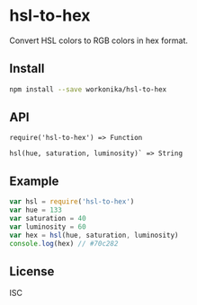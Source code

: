 # hsl-to-hex
Convert HSL colors to RGB colors in hex format.
## Install
```sh
npm install --save workonika/hsl-to-hex
```
## API
```
require('hsl-to-hex') => Function

hsl(hue, saturation, luminosity)` => String
```
## Example
```js
var hsl = require('hsl-to-hex')
var hue = 133
var saturation = 40
var luminosity = 60
var hex = hsl(hue, saturation, luminosity)
console.log(hex) // #70c282
```
## License
ISC

